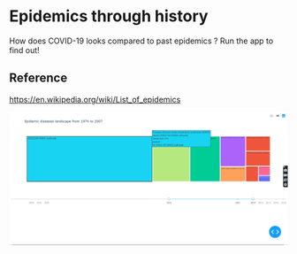 # Epidemics through history

How does COVID-19 looks compared to past epidemics ? Run the app to find out!

## Reference

https://en.wikipedia.org/wiki/List_of_epidemics

![screenshot](img.PNG)